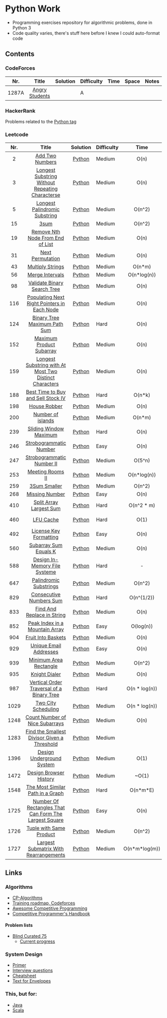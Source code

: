 # Python Work
- Programming exercises repository for algorithmic problems, done in Python 3
- Code quality varies, there's stuff here before I knew I could auto-format code


## Contents

### CodeForces
| Nr. 	| Title 	| Solution 	| Difficulty 	| Time 	| Space 	| Notes 	|
|:---:	|:-----:	|:--------:	|------------	|:----:	|:-----:	|:-----:	|
| 1287A 	| [Angry Students](https://codeforces.com/problemset/problem/1287/A) 	|  	| A 	|  	|  	|  	|

### HackerRank
Problems related to the [Python tag](https://www.hackerrank.com/domains/python?filters%5Bstatus%5D%5B%5D=unsolved&badge_type=python)

### Leetcode

| Nr. 	| Title 	| Solution 	| Difficulty 	| Time 	| Space 	| Notes 	|
|:---:	|:-----:	|:--------:	|------------	|:----:	|:-----:	|:-----:	|
| 2  | [Add Two Numbers](https://leetcode.com/problems/add-two-numbers/)                                                                               | [Python](./Leetcode/2.py) 	| Medium | O(n) 	| O(n) 	|  	| 
| 3  | [Longest Substring Without Repeating Characterse](https://leetcode.com/problems/longest-substring-without-repeating-characters/) 	           | [Python](./Leetcode/3.py) 	    | Medium | O(n) 	| O(n) 	|  	| 
| 5  | [Longest Palindromic Substring](https://leetcode.com/problems/longest-palindromic-substring/)                                                   | [Python](./Leetcode/5.py)      | Medium | O(n^2)       | O(n)  |       |
| 15 | [3sum](https://leetcode.com/problems/3sum/)                                                                                                     | [Python](./Leetcode/15.py) 	| Medium | O(n^2) 	| O(n) 	|  	| 
| 19 | [Remove Nth Node From End of List](https://leetcode.com/problems/remove-nth-node-from-end-of-list/)                                             | [Python](./Leetcode/19.py) 	| Medium | O(n) 	| O(1) 	|  	| 
| 31 | [Next Permutation](https://leetcode.com/problems/next-permutation/)                                                                             | [Python](./Leetcode/31.py) 	| Medium | O(n) 	| O(1) 	|  	| 
| 43 | [Multiply Strings](https://leetcode.com/problems/multiply-strings/)                                                                             | [Python](./Leetcode/43.py) 	| Medium | O(n\*m) 	| O(n + m) 	|  	| 
| 56 | [Merge Intervals](https://leetcode.com/problems/merge-intervals/)                                                                               | [Python](./Leetcode/56.py) 	| Medium | O(n*log(n)) 	| O(n) 	|  	| 
| 98  | [ Validate Binary Search Tree](https://leetcode.com/problems/validate-binary-search-tree/) 	                                                    | [Python](./Leetcode/98.py) 	| Medium | O(n) 	| O(depth) 	|  	|
| 116 | [Populating Next Right Pointers in Each Node](https://leetcode.com/problems/populating-next-right-pointers-in-each-node/) 	                    | [Python](./Leetcode/116.py) 	| Medium | O(n) 	| O(depth) 	|  	| 
| 124 | [Binary Tree Maximum Path Sum](https://leetcode.com/problems/binary-tree-maximum-path-sum/)                                                     | [Python](./leetcode/124.py)   | Hard   | O(n)     | O(d) | |
| 152 | [Maximum Product Subarray](https://leetcode.com/problems/maximum-product-subarray/)                                                             | [Python](./Leetcode/152.py)      | Medium | O(n)         | O(1)  |       |
| 159 | [Longest Substring with At Most Two Distinct Characters](https://leetcode.com/problems/longest-substring-with-at-most-two-distinct-characters/) | [Python](./Leetcode/159.py) 	| Medium | O(n) 	| O(1) 	|  	| 
| 188 | [Best Time to Buy and Sell Stock IV](https://leetcode.com/problems/best-time-to-buy-and-sell-stock-iv/) 	                                    | [Python](./Leetcode/188.py) 	| Hard 	 | O(n\*k) 	| O(n\*k) 	|  	|
| 198 | [House Robber](https://leetcode.com/problems/house-robber/)                                                                                     | [Python](./Leetcode/198.py) 	| Medium | O(n) 	| O(1) 	|  	| 
| 200 | [Number of islands](https://leetcode.com/problems/number-of-islands/) 	                                                                        | [Python](./Leetcode/200.py) 	| Medium | O(n\*m) 	| O(n\*m) 	|  	| 
| 239 | [Sliding Window Maximum](https://leetcode.com/problems/sliding-window-maximum/) 	                                                            | [Python](./Leetcode/239.py) 	| Hard 	 | O(n) 	| O(n) 	|  	| 
| 246 | [Strobogrammatic Number](https://leetcode.com/problems/strobogrammatic-number/)                                                                 | [Python](./Leetcode/246.py)   | Easy | O(n)   | O(1)  |       |
| 247 | [Strobogrammatic Number II](https://leetcode.com/problems/strobogrammatic-number-ii/)                                                           | [Python](./Leetcode/247.py)   | Medium | O(5^n)       | O(5^n)        |   |
| 253 | [Meeting Rooms II](https://leetcode.com/problems/meeting-rooms-ii/) 	                                                                        | [Python](./Leetcode/253.py) 	| Medium | O(n*log(n)) 	| O(n) 	|  	|
| 259 | [ 3Sum Smaller](https://leetcode.com/problems/3sum-smaller/) 	                                                                                | [Python](./Leetcode/259.py) 	| Medium | O(n^2) 	| O(n) 	|  	| 
| 268 | [Missing Number](https://leetcode.com/problems/missing-number/)                                                                                 | [Python](./Leetcode/268.py)   | Easy | O(n) | O(1) | |
| 410 | [Split Array Largest Sum](https://leetcode.com/problems/split-array-largest-sum)                                                                | [Python](./Leetcode/410.py)      | Hard | O(n^2 \* m)    | O(n \* m)     |       |
| 460 | [LFU Cache](https://leetcode.com/problems/lfu-cache/) 	                                                                                        | [Python](./Leetcode/460.py) 	| Hard 	 | O(1) 	| O(n) 	| Design Problem 	|
| 492 | [License Key Formatting](https://leetcode.com/problems/license-key-formatting/)                                                                 | [Python](./Leetcode/492.py) 	| Easy | O(n) 	| O(n) 	|  	| 
| 560 | [Subarray Sum Equals K](https://leetcode.com/problems/subarray-sum-equals-k/)                                                                   | [Python](./Leetcode/560.py) 	| Medium | O(n) 	| O(n) 	|  	| 
| 588 | [Design In-Memory File Systeme](https://leetcode.com/problems/design-in-memory-file-system/) 	                                                | [Python](./Leetcode/588.py) 	| Hard 	 | - 	| - 	| Design problem 	|
| 647 | [Palindromic Substrings](https://leetcode.com/problems/palindromic-substrings/)                                                                 | [Python](./Leetcode/647.py) 	| Medium | O(n^2) 	| O(1) 	|  	| 
| 829 | [Consecutive Numbers Sum](https://leetcode.com/problems/consecutive-numbers-sum/) 	                                                            | [Python](./Leetcode/829.py) 	| Hard 	 | O(n^(1/2)) 	| O(1) 	|  	|
| 833 | [Find And Replace in String](https://leetcode.com/problems/find-and-replace-in-string/)                                                         | [Python](./Leetcode/833.py) 	| Medium | O(n) 	| O(n) 	|  	| 
| 852 | [ Peak Index in a Mountain Array](https://leetcode.com/problems/peak-index-in-a-mountain-array/)                                                | [Python](./Leetcode/852.py) 	| Easy | O(log(n)) 	| O(1) 	|  	| 
| 904 | [Fruit Into Baskets](https://leetcode.com/problems/fruit-into-baskets/)                                                                         | [Python](./Leetcode/904.py) 	| Medium | O(n) 	| O(1) 	|  	| 
| 929 | [Unique Email Addresses](https://leetcode.com/problems/unique-email-addresses/)                                                                 | [Python](./Leetcode/929.py) 	| Easy | O(n) 	| O(n) 	|  	| 
| 939 | [Minimum Area Rectangle](https://leetcode.com/problems/minimum-area-rectangle/)                                                                 | [Python](./Leetcode/939.py) 	| Medium | O(n^2) 	| O(n) 	|  	| 
| 935 | [Knight Dialer](https://leetcode.com/problems/knight-dialer/) 	                                                                                | [Python](./Leetcode/935.py) 	| Medium | O(n) 	| O(1) 	|  	|
| 987 | [Vertical Order Traversal of a Binary Tree](https://leetcode.com/problems/vertical-order-traversal-of-a-binary-tree/)                           | [Python](./Leetcode/987.py) 	| Hard | O(n \* log(n)) 	| O(n) 	|  	| 
| 1029 | [Two City Scheduling](https://leetcode.com/problems/two-city-scheduling/)                                                                      | [Python](./Leetcode/1029.py) 	| Medium | O(n \* log(n)) 	| O(n) 	|  	| 
| 1248 | [Count Number of Nice Subarrays](https://leetcode.com/problems/count-number-of-nice-subarrays/) 	                                            | [Python](./Leetcode/1248.py) 	| Medium | O(n) 	| O(1) 	|  	
| 1283 | [Find the Smallest Divisor Given a Threshold](https://leetcode.com/problems/find-the-smallest-divisor-given-a-threshold/) 	                    | [Python](./Leetcode/1283.py) 	| Medium |  	|  	|  	|
| 1396 | [Design Underground System](https://leetcode.com/problems/design-underground-system/)                                                          | [Python](./Leetcode/1396.py) 	| Medium | O(1) 	| O(n) 	|  	| 
| 1472 | [Design Browser History](https://leetcode.com/problems/design-browser-history/)                                                                | [Python](./Leetcode/1472.py) 	| Medium | ~O(1) 	| O(n) 	|  	| 
| 1548 | [The Most Similar Path in a Graph](https://leetcode.com/problems/the-most-similar-path-in-a-graph/) 	                                        | [Python](./Leetcode/1548.py) 	| Hard 	 | O(n*m\*E) 	| O(n\*m) 	|  	|
| 1725 | [Number Of Rectangles That Can Form The Largest Square](https://leetcode.com/problems/number-of-rectangles-that-can-form-the-largest-square/) 	| [Python](./Leetcode/1725.py) 	| Easy 	 | O(n) 	| O(1) 	|  	
| 1726 | [Tuple with Same Product](https://leetcode.com/problems/tuple-with-same-product/) 	                                                            | [Python](./Leetcode/1726.py) 	| Medium | O(n^2) 	| O(n^2) 	|  	|
| 1727 | [Largest Submatrix With Rearrangements](https://leetcode.com/problems/largest-submatrix-with-rearrangements/) 	                                | [Python](./Leetcode/1727.py) 	| Medium |  O(n\*m\*log(m)) 	| O(n*m) 	|  	|

<!-- 
| abcd | [Example_problem_name](https://leetcode.com/problems/example-problem-name) 	                                                                | [Python](./Leetcode/abcd.py) 	| Medium | O(n) 	| O(n) 	|  	| 
-->


## Links

### Algorithms
- [CP-Algorithms](https://cp-algorithms.com/)
- [Training roadmap, Codeforces](https://codeforces.com/blog/entry/65133)
- [Awesome Competitive Programming](https://github.com/lnishan/awesome-competitive-programming/blob/master/README.md)
- [Competitive Programmer's Handbook](https://cses.fi/book/index.php)

#### Problem lists
- [Blind Curated 75](https://leetcode.com/list/xoqag3yj/)
    - [Current progress](./blind_curated75.md)

### System Design
- [Primer](https://github.com/donnemartin/system-design-primer)
- [Interview questions](https://github.com/checkcheckzz/system-design-interview)
- [Cheatsheet](https://gist.github.com/vasanthk/485d1c25737e8e72759f)
- [Text for Envelopes](https://everythingisdata.wordpress.com/2009/10/17/numbers-everyone-should-know/)

### This, but for:
- [Java](https://github.com/StBogdan/Java-HackerRank)
- [Scala](https://github.com/StBogdan/ScalaScraps) 
